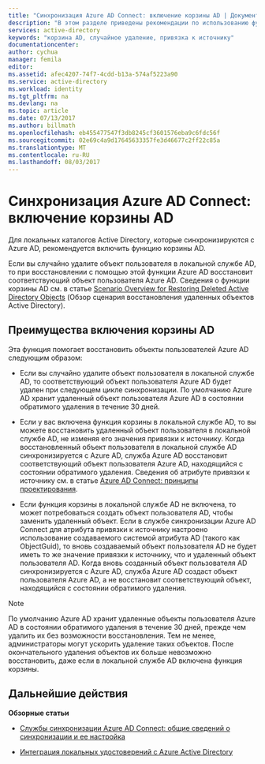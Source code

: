```yaml
---
title: "Синхронизация Azure AD Connect: включение корзины AD | Документация Майкрософт"
description: "В этом разделе приведены рекомендации по использованию функции корзины AD с Azure AD Connect."
services: active-directory
keywords: "корзина AD, случайное удаление, привязка к источнику"
documentationcenter: 
author: cychua
manager: femila
editor: 
ms.assetid: afec4207-74f7-4cdd-b13a-574af5223a90
ms.service: active-directory
ms.workload: identity
ms.tgt_pltfrm: na
ms.devlang: na
ms.topic: article
ms.date: 07/13/2017
ms.author: billmath
ms.openlocfilehash: eb455477547f3db8245cf3601576eba9c6fdc56f
ms.sourcegitcommit: 02e69c4a9d17645633357fe3d46677c2ff22c85a
ms.translationtype: MT
ms.contentlocale: ru-RU
ms.lasthandoff: 08/03/2017
---
```

# <a name="azure-ad-connect-sync-enable-ad-recycle-bin"></a>Синхронизация Azure AD Connect: включение корзины AD
Для локальных каталогов Active Directory, которые синхронизируются с Azure AD, рекомендуется включить функцию корзины AD. 

Если вы случайно удалите объект пользователя в локальной службе AD, то при восстановлении с помощью этой функции Azure AD восстановит соответствующий объект пользователя Azure AD.  Сведения о функции корзины AD см. в статье [Scenario Overview for Restoring Deleted Active Directory Objects](https://technet.microsoft.com/library/dd379542.aspx) (Обзор сценария восстановления удаленных объектов Active Directory).

## <a name="benefits-of-enabling-the-ad-recycle-bin"></a>Преимущества включения корзины AD
Эта функция помогает восстановить объекты пользователей Azure AD следующим образом:

* Если вы случайно удалите объект пользователя в локальной службе AD, то соответствующий объект пользователя Azure AD будет удален при следующем цикле синхронизации. По умолчанию Azure AD хранит удаленный объект пользователя Azure AD в состоянии обратимого удаления в течение 30 дней.

* Если у вас включена функция корзины в локальной службе AD, то вы можете восстановить удаленный объект пользователя в локальной службе AD, не изменяя его значения привязки к источнику. Когда восстановленный объект пользователя в локальной службе AD синхронизируется с Azure AD, служба Azure AD восстановит соответствующий объект пользователя Azure AD, находящийся с состоянии обратимого удаления. Сведения об атрибуте привязки к источнику см. в статье [Azure AD Connect: принципы проектирования](https://docs.microsoft.com/azure/active-directory/connect/active-directory-aadconnect-design-concepts#sourceanchor).

* Если функция корзины в локальной службе AD не включена, то может потребоваться создать объект пользователя AD, чтобы заменить удаленный объект. Если в службе синхронизации Azure AD Connect для атрибута привязки к источнику настроено использование создаваемого системой атрибута AD (такого как ObjectGuid), то вновь создаваемый объект пользователя AD не будет иметь то же значение привязки к источнику, что и удаленный объект пользователя AD. Когда вновь созданный объект пользователя AD синхронизируется с Azure AD, служба Azure AD создаст объект пользователя Azure AD, а не восстановит соответствующий объект, находящийся с состоянии обратимого удаления.

> [!NOTE]
> По умолчанию Azure AD хранит удаленные объекты пользователя Azure AD в состоянии обратимого удаления в течение 30 дней, прежде чем удалить их без возможности восстановления. Тем не менее, администраторы могут ускорить удаление таких объектов. После окончательного удаления объектов их больше невозможно восстановить, даже если в локальной службе AD включена функция корзины.



## <a name="next-steps"></a>Дальнейшие действия
**Обзорные статьи**

* [Службы синхронизации Azure AD Connect: общие сведений о синхронизации и ее настройка](active-directory-aadconnectsync-whatis.md)

* [Интеграция локальных удостоверений с Azure Active Directory](active-directory-aadconnect.md)
